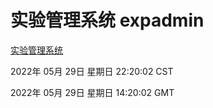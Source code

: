 # 实验管理系统 expadmin
[实验管理系统](http://59.174.26.83:56808/expadmin-782313d2-e1b1-4ea7-932e-3a55e6a1a4d0/)

2022年 05月 29日 星期日 22:20:02 CST

2022年 05月 29日 星期日 14:20:02 GMT
